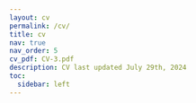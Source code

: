 ```yaml
---
layout: cv
permalink: /cv/
title: cv
nav: true
nav_order: 5
cv_pdf: CV-3.pdf
description: CV last updated July 29th, 2024
toc:
  sidebar: left
---
```

